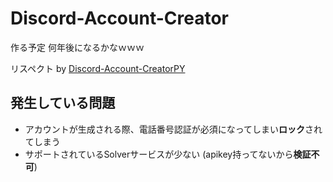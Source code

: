 # Discord-Account-Creator
作る予定  何年後になるかなｗｗｗ

リスペクト by [Discord-Account-CreatorPY](https://github.com/Mouad-scriptz/Discord-Account-CreatorPY)

## 発生している問題
- アカウントが生成される際、電話番号認証が必須になってしまい**ロック**されてしまう
- サポートされているSolverサービスが少ない (apikey持ってないから**検証不可**)